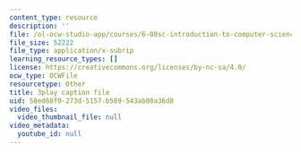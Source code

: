 ```yaml
---
content_type: resource
description: ''
file: /ol-ocw-studio-app/courses/6-00sc-introduction-to-computer-science-and-programming-spring-2011/58ed68f0273d5157b569543ab00a36d8_miw2CiKp1r0.vtt
file_size: 52222
file_type: application/x-subrip
learning_resource_types: []
license: https://creativecommons.org/licenses/by-nc-sa/4.0/
ocw_type: OCWFile
resourcetype: Other
title: 3play caption file
uid: 58ed68f0-273d-5157-b569-543ab00a36d8
video_files:
  video_thumbnail_file: null
video_metadata:
  youtube_id: null
---
```

